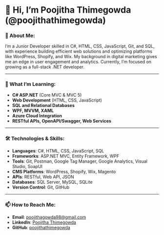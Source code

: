 # 👋 Hi, I’m Poojitha Thimegowda (@poojithathimegowda)

### 👀 About Me:
I’m a Junior Developer skilled in C#, HTML, CSS, JavaScript, Git, and SQL, with experience building efficient web solutions and optimizing platforms like WordPress, Shopify, and Wix. My background in digital marketing gives me an edge in user engagement and analytics. Currently, I’m focused on growing as a full-stack .NET developer.

---

### 🌱 What I’m Learning:
- **C# ASP.NET** (Core MVC & MVC 5)
- **Web Development** (HTML, CSS, JavaScript)
- **SQL and Relational Databases**
- **WPF, MVVM, XAML**
- **Azure Cloud Integration**
- **RESTful APIs, OpenAPI/Swagger, Web Services**

---

### 🛠️ Technologies & Skills:
- **Languages**:  C#, HTML, CSS, JavaScript, SQL
- **Frameworks**:  ASP.NET MVC, Entity Framework, WPF
- **Tools**:  Git, Postman, Google Tag Manager, Google Analytics, Visual Studio, SoapUI
- **CMS Platforms**:  WordPress, Shopify, Wix, Magento
- **APIs**:  RESTful, Web API, JSON
- **Databases**:  SQL Server, MySQL, SQLite
- **Version Control**:  Git, GitHub

---

### 📫 How to Reach Me:
- **Email**: [poojithagowda98@gmail.com](mailto:poojithagowda98@gmail.com)
- **LinkedIn**: [Poojitha Thimegowda](https://www.linkedin.com/in/poojithathimegowda)
- **GitHub**: [poojithathimegowda](https://github.com/poojithathimegowda)

